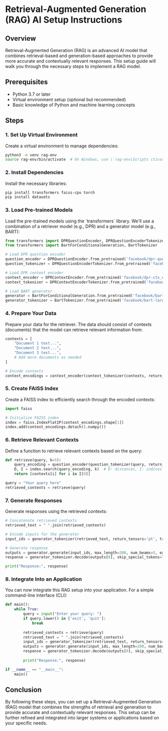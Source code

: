 
# Retrieval-Augmented Generation (RAG) AI Setup Instructions

## Overview
Retrieval-Augmented Generation (RAG) is an advanced AI model that combines retrieval-based and generation-based approaches to provide more accurate and contextually relevant responses. This setup guide will walk you through the necessary steps to implement a RAG model.

## Prerequisites
- Python 3.7 or later
- Virtual environment setup (optional but recommended)
- Basic knowledge of Python and machine learning concepts

## Steps

### 1. Set Up Virtual Environment
Create a virtual environment to manage dependencies:
```bash
python3 -m venv rag-env
source rag-env/bin/activate  # On Windows, use \`rag-env\Scripts ctivate\`
```

### 2. Install Dependencies
Install the necessary libraries:
```bash
pip install transformers faiss-cpu torch
pip install datasets
```

### 3. Load Pre-trained Models
Load the pre-trained models using the \`transformers\` library. We'll use a combination of a retriever model (e.g., DPR) and a generator model (e.g., BART):
```python
from transformers import DPRQuestionEncoder, DPRQuestionEncoderTokenizer, DPRContextEncoder, DPRContextEncoderTokenizer
from transformers import BartForConditionalGeneration, BartTokenizer

# Load DPR question encoder
question_encoder = DPRQuestionEncoder.from_pretrained('facebook/dpr-question_encoder-single-nq-base')
question_tokenizer = DPRQuestionEncoderTokenizer.from_pretrained('facebook/dpr-question_encoder-single-nq-base')

# Load DPR context encoder
context_encoder = DPRContextEncoder.from_pretrained('facebook/dpr-ctx_encoder-single-nq-base')
context_tokenizer = DPRContextEncoderTokenizer.from_pretrained('facebook/dpr-ctx_encoder-single-nq-base')

# Load BART generator
generator = BartForConditionalGeneration.from_pretrained('facebook/bart-large')
generator_tokenizer = BartTokenizer.from_pretrained('facebook/bart-large')
```

### 4. Prepare Your Data
Prepare your data for the retriever. The data should consist of contexts (documents) that the model can retrieve relevant information from:
```python
contexts = [
    "Document 1 text...",
    "Document 2 text...",
    "Document 3 text...",
    # Add more documents as needed
]

# Encode contexts
context_encodings = context_encoder(context_tokenizer(contexts, return_tensors='pt', truncation=True, padding=True)['input_ids']).pooler_output
```

### 5. Create FAISS Index
Create a FAISS index to efficiently search through the encoded contexts:
```python
import faiss

# Initialize FAISS index
index = faiss.IndexFlatIP(context_encodings.shape[1])
index.add(context_encodings.detach().numpy())
```

### 6. Retrieve Relevant Contexts
Define a function to retrieve relevant contexts based on the query:
```python
def retrieve(query, k=5):
    query_encoding = question_encoder(question_tokenizer(query, return_tensors='pt')['input_ids']).pooler_output.detach().numpy()
    D, I = index.search(query_encoding, k)  # D: distances, I: indices
    return [contexts[i] for i in I[0]]

query = "Your query here"
retrieved_contexts = retrieve(query)
```

### 7. Generate Responses
Generate responses using the retrieved contexts:
```python
# Concatenate retrieved contexts
retrieved_text = " ".join(retrieved_contexts)

# Encode inputs for the generator
input_ids = generator_tokenizer(retrieved_text, return_tensors='pt', truncation=True, padding=True)['input_ids']

# Generate response
outputs = generator.generate(input_ids, max_length=200, num_beams=5, early_stopping=True)
response = generator_tokenizer.decode(outputs[0], skip_special_tokens=True)

print("Response:", response)
```

### 8. Integrate Into an Application
You can now integrate this RAG setup into your application. For a simple command-line interface (CLI):
```python
def main():
    while True:
        query = input("Enter your query: ")
        if query.lower() in ['exit', 'quit']:
            break
        
        retrieved_contexts = retrieve(query)
        retrieved_text = " ".join(retrieved_contexts)
        input_ids = generator_tokenizer(retrieved_text, return_tensors='pt', truncation=True, padding=True)['input_ids']
        outputs = generator.generate(input_ids, max_length=200, num_beams=5, early_stopping=True)
        response = generator_tokenizer.decode(outputs[0], skip_special_tokens=True)
        
        print("Response:", response)

if __name__ == "__main__":
    main()
```

## Conclusion
By following these steps, you can set up a Retrieval-Augmented Generation (RAG) model that combines the strengths of retrieval and generation to provide accurate and contextually relevant responses. This setup can be further refined and integrated into larger systems or applications based on your specific needs.

